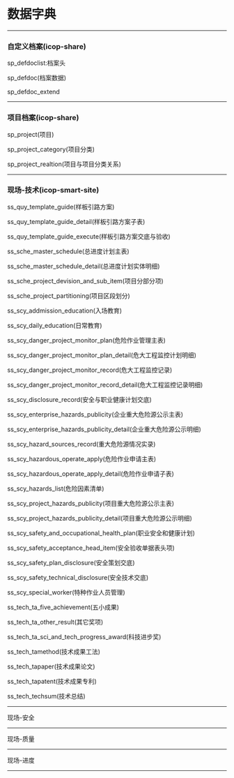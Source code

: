 # 数据字典

---

### 自定义档案\(icop-share\)

sp\_defdoclist:档案头

sp\_defdoc\(档案数据\)

sp\_defdoc\_extend

---

### 项目档案\(icop-share\)

sp\_project\(项目\)

sp\_project\_category\(项目分类\)

sp\_project\_realtion\(项目与项目分类关系\)

---

### 现场-技术\(icop-smart-site\)

ss\_quy\_template\_guide\(样板引路方案\)

ss\_quy\_template\_guide\_detail\(样板引路方案子表\)

ss\_quy\_template\_guide\_execute\(样板引路方案交底与验收\)

ss\_sche\_master\_schedule\(总进度计划主表\)

ss\_sche\_master\_schedule\_detail\(总进度计划实体明细\)

ss\_sche\_project\_devision\_and\_sub\_item\(项目分部分项\)

ss\_sche\_project\_partitioning\(项目区段划分\)

ss\_scy\_addmission\_education\(入场教育\)

ss\_scy\_daily\_education\(日常教育\)

ss\_scy\_danger\_project\_monitor\_plan\(危险作业管理主表\)

ss\_scy\_danger\_project\_monitor\_plan\_detail\(危大工程监控计划明细\)

ss\_scy\_danger\_project\_monitor\_record\(危大工程监控记录\)

ss\_scy\_danger\_project\_monitor\_record\_detail\(危大工程监控记录明细\)

ss\_scy\_disclosure\_record\(安全与职业健康计划交底\)

ss\_scy\_enterprise\_hazards\_publicity\(企业重大危险源公示主表\)

ss\_scy\_enterprise\_hazards\_publicity\_detail\(企业重大危险源公示明细\)

ss\_scy\_hazard\_sources\_record\(重大危险源情况实录\)

ss\_scy\_hazardous\_operate\_apply\(危险作业申请主表\)

ss\_scy\_hazardous\_operate\_apply\_detail\(危险作业申请子表\)

ss\_scy\_hazards\_list\(危险因素清单\)

ss\_scy\_project\_hazards\_publicity\(项目重大危险源公示主表\)

ss\_scy\_project\_hazards\_publicity\_detail\(项目重大危险源公示明细\)

ss\_scy\_safety\_and\_occupational\_health\_plan\(职业安全和健康计划\)

ss\_scy\_safety\_acceptance\_head\_item\(安全验收单据表头项\)

ss\_scy\_safety\_plan\_disclosure\(安全策划交底\)

ss\_scy\_safety\_technical\_disclosure\(安全技术交底\)

ss\_scy\_special\_worker\(特种作业人员管理\)

ss\_tech\_ta\_five\_achievement\(五小成果\)

ss\_tech\_ta\_other\_result\(其它奖项\)

ss\_tech\_ta\_sci\_and\_tech\_progress\_award\(科技进步奖\)

ss\_tech\_tamethod\(技术成果工法\)

ss\_tech\_tapaper\(技术成果论文\)

ss\_tech\_tapatent\(技术成果专利\)

ss\_tech\_techsum\(技术总结\)

---

现场-安全

---

现场-质量

---

现场-进度

---



